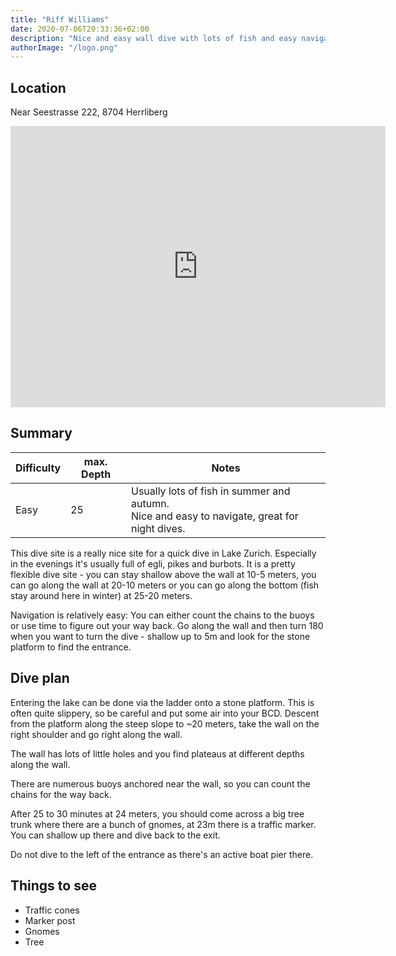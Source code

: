 ```yaml
---
title: "Riff Williams"
date: 2020-07-06T20:33:36+02:00
description: "Nice and easy wall dive with lots of fish and easy navigation, perfect for a night dive."
authorImage: "/logo.png"
---
```


## Location

Near Seestrasse 222, 8704 Herrliberg

<iframe src="https://www.google.com/maps/embed?pb=!1m18!1m12!1m3!1d568.9743005709943!2d8.608158147067284!3d47.28477089327282!2m3!1f0!2f0!3f0!3m2!1i1024!2i768!4f13.1!3m3!1m2!1s0x0%3A0x1bdd0a7fa210ccd2!2sTauchplatz%20Riff%20Williams!5e0!3m2!1sen!2sch!4v1609961004353!5m2!1sen!2sch" width="600" height="450" frameborder="0" style="border:0;" allowfullscreen="" aria-hidden="false" tabindex="0"></iframe>

## Summary

Difficulty | max. Depth | Notes
-----------|------------|-------
Easy       | 25         | Usually lots of fish in summer and autumn.<br>Nice and easy to navigate, great for night dives.

This dive site is a really nice site for a quick dive in Lake Zurich. Especially in the evenings it's usually full of egli, pikes and burbots.
It is a pretty flexible dive site - you can stay shallow above the wall at 10-5 meters, you can go along the wall at 20-10 meters or you can go along the bottom (fish stay around here in winter) at 25-20 meters.

Navigation is relatively easy: You can either count the chains to the buoys or use time to figure out your way back. Go along the wall and then turn 180 when you want to turn the dive - shallow up to 5m and look for the stone platform to find the entrance.

## Dive plan

Entering the lake can be done via the ladder onto a stone platform. This is often quite slippery, so be careful and put some air into your BCD.
Descent from the platform along the steep slope to ~20 meters, take the wall on the right shoulder and go right along the wall.

The wall has lots of little holes and you find plateaus at different depths along the wall.

There are numerous buoys anchored near the wall, so you can count the chains for the way back.

After 25 to 30 minutes at 24 meters, you should come across a big tree trunk where there are a bunch of gnomes, at 23m there is a traffic marker. You can shallow up there and dive back to the exit.

Do not dive to the left of the entrance as there's an active boat pier there.

## Things to see

- Traffic cones
- Marker post
- Gnomes
- Tree
